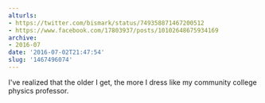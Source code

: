 ```yaml
---
alturls:
- https://twitter.com/bismark/status/749358871467200512
- https://www.facebook.com/17803937/posts/10102648675934169
archive:
- 2016-07
date: '2016-07-02T21:47:54'
slug: '1467496074'
---
```


I've realized that the older I get, the more I dress like my community
college physics professor.
